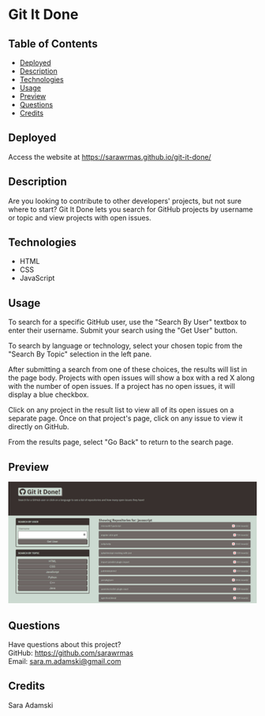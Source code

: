 # Git It Done

## Table of Contents
* [Deployed](#deployed)
* [Description](#description)
* [Technologies](#technologies)
* [Usage](#usage)
* [Preview](#preview)
* [Questions](#questions)
* [Credits](#credits)

## Deployed
Access the website at https://sarawrmas.github.io/git-it-done/

## Description
Are you looking to contribute to other developers' projects, but not sure where to start? Git It Done lets you search for GitHub projects by username or topic and view projects with open issues.

## Technologies
* HTML
* CSS
* JavaScript

## Usage
To search for a specific GitHub user, use the "Search By User" textbox to enter their username. Submit your search using the "Get User" button.

To search by language or technology, select your chosen topic from the "Search By Topic" selection in the left pane.

After submitting a search from one of these choices, the results will list in the page body. Projects with open issues will show a box with a red X along with the number of open issues. If a project has no open issues, it will display a blue checkbox.

Click on any project in the result list to view all of its open issues on a separate page. Once on that project's page, click on any issue to view it directly on GitHub.

From the results page, select "Go Back" to return to the search page.

## Preview
![screenshot](assets/images/screenshot.png)

## Questions
Have questions about this project?  
GitHub: https://github.com/sarawrmas  
Email: sara.m.adamski@gmail.com

## Credits
Sara Adamski